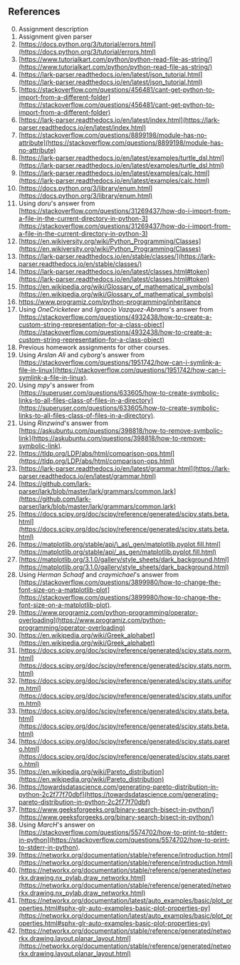 ## References

0. Assignment description
1. Assignment given parser
2. [https://docs.python.org/3/tutorial/errors.html](https://docs.python.org/3/tutorial/errors.html)
3. [https://www.tutorialkart.com/python/python-read-file-as-string/](https://www.tutorialkart.com/python/python-read-file-as-string/)
4. [https://lark-parser.readthedocs.io/en/latest/json_tutorial.html](https://lark-parser.readthedocs.io/en/latest/json_tutorial.html)
5. [https://stackoverflow.com/questions/456481/cant-get-python-to-import-from-a-different-folder](https://stackoverflow.com/questions/456481/cant-get-python-to-import-from-a-different-folder)
6. [https://lark-parser.readthedocs.io/en/latest/index.html](https://lark-parser.readthedocs.io/en/latest/index.html)
7. [https://stackoverflow.com/questions/8899198/module-has-no-attribute](https://stackoverflow.com/questions/8899198/module-has-no-attribute)
8. [https://lark-parser.readthedocs.io/en/latest/examples/turtle_dsl.html](https://lark-parser.readthedocs.io/en/latest/examples/turtle_dsl.html)
9. [https://lark-parser.readthedocs.io/en/latest/examples/calc.html](https://lark-parser.readthedocs.io/en/latest/examples/calc.html)
10. [https://docs.python.org/3/library/enum.html](https://docs.python.org/3/library/enum.html)
11. Using *doru*'s answer from [https://stackoverflow.com/questions/31269437/how-do-i-import-from-a-file-in-the-current-directory-in-python-3](https://stackoverflow.com/questions/31269437/how-do-i-import-from-a-file-in-the-current-directory-in-python-3)
12. [https://en.wikiversity.org/wiki/Python_Programming/Classes](https://en.wikiversity.org/wiki/Python_Programming/Classes)
13. [https://lark-parser.readthedocs.io/en/stable/classes/](https://lark-parser.readthedocs.io/en/stable/classes/)
14. [https://lark-parser.readthedocs.io/en/latest/classes.html#token](https://lark-parser.readthedocs.io/en/latest/classes.html#token)
15. [https://en.wikipedia.org/wiki/Glossary_of_mathematical_symbols](https://en.wikipedia.org/wiki/Glossary_of_mathematical_symbols)
16. https://www.programiz.com/python-programming/inheritance
17. Using *OneCricketeer* and *Ignacio Vazquez-Abrams*'s answer from [https://stackoverflow.com/questions/4932438/how-to-create-a-custom-string-representation-for-a-class-object](https://stackoverflow.com/questions/4932438/how-to-create-a-custom-string-representation-for-a-class-object)
18. Previous homework assignments for other courses.
19. Using *Arslan Ali* and *cyborg*'s answer from [https://stackoverflow.com/questions/1951742/how-can-i-symlink-a-file-in-linux](https://stackoverflow.com/questions/1951742/how-can-i-symlink-a-file-in-linux).
20. Using *mpy*'s answer from [https://superuser.com/questions/633605/how-to-create-symbolic-links-to-all-files-class-of-files-in-a-directory](https://superuser.com/questions/633605/how-to-create-symbolic-links-to-all-files-class-of-files-in-a-directory).
21. Using *Rinzwind*'s answer from [https://askubuntu.com/questions/398818/how-to-remove-symbolic-link](https://askubuntu.com/questions/398818/how-to-remove-symbolic-link).
22. [https://tldp.org/LDP/abs/html/comparison-ops.html](https://tldp.org/LDP/abs/html/comparison-ops.html)
23. [https://lark-parser.readthedocs.io/en/latest/grammar.html](https://lark-parser.readthedocs.io/en/latest/grammar.html)
24. [https://github.com/lark-parser/lark/blob/master/lark/grammars/common.lark](https://github.com/lark-parser/lark/blob/master/lark/grammars/common.lark)
25. [https://docs.scipy.org/doc/scipy/reference/generated/scipy.stats.beta.html](https://docs.scipy.org/doc/scipy/reference/generated/scipy.stats.beta.html)
26. [https://matplotlib.org/stable/api/\_as\_gen/matplotlib.pyplot.fill.html](https://matplotlib.org/stable/api/_as_gen/matplotlib.pyplot.fill.html)
27. [https://matplotlib.org/3.1.0/gallery/style_sheets/dark_background.html](https://matplotlib.org/3.1.0/gallery/style_sheets/dark_background.html)
28. Using *Herman Schaaf* and *craymichael*'s answer from [https://stackoverflow.com/questions/3899980/how-to-change-the-font-size-on-a-matplotlib-plot](https://stackoverflow.com/questions/3899980/how-to-change-the-font-size-on-a-matplotlib-plot).
29. [https://www.programiz.com/python-programming/operator-overloading](https://www.programiz.com/python-programming/operator-overloading)
30. [https://en.wikipedia.org/wiki/Greek_alphabet](https://en.wikipedia.org/wiki/Greek_alphabet)
31. [https://docs.scipy.org/doc/scipy/reference/generated/scipy.stats.norm.html](https://docs.scipy.org/doc/scipy/reference/generated/scipy.stats.norm.html)
32. [https://docs.scipy.org/doc/scipy/reference/generated/scipy.stats.uniform.html](https://docs.scipy.org/doc/scipy/reference/generated/scipy.stats.uniform.html)
33. [https://docs.scipy.org/doc/scipy/reference/generated/scipy.stats.beta.html](https://docs.scipy.org/doc/scipy/reference/generated/scipy.stats.beta.html)
34. [https://docs.scipy.org/doc/scipy/reference/generated/scipy.stats.pareto.html](https://docs.scipy.org/doc/scipy/reference/generated/scipy.stats.pareto.html)
35. [https://en.wikipedia.org/wiki/Pareto_distribution](https://en.wikipedia.org/wiki/Pareto_distribution)
36. [https://towardsdatascience.com/generating-pareto-distribution-in-python-2c2f77f70dbf](https://towardsdatascience.com/generating-pareto-distribution-in-python-2c2f77f70dbf)
37. [https://www.geeksforgeeks.org/binary-search-bisect-in-python/](https://www.geeksforgeeks.org/binary-search-bisect-in-python/)
38. Using *MarcH*'s answer on [https://stackoverflow.com/questions/5574702/how-to-print-to-stderr-in-python](https://stackoverflow.com/questions/5574702/how-to-print-to-stderr-in-python).
39. [https://networkx.org/documentation/stable/reference/introduction.html](https://networkx.org/documentation/stable/reference/introduction.html)
40. [https://networkx.org/documentation/stable/reference/generated/networkx.drawing.nx_pylab.draw_networkx.html](https://networkx.org/documentation/stable/reference/generated/networkx.drawing.nx_pylab.draw_networkx.html)
41. [https://networkx.org/documentation/latest/auto_examples/basic/plot_properties.html#sphx-glr-auto-examples-basic-plot-properties-py](https://networkx.org/documentation/latest/auto_examples/basic/plot_properties.html#sphx-glr-auto-examples-basic-plot-properties-py)
42. [https://networkx.org/documentation/stable/reference/generated/networkx.drawing.layout.planar_layout.html](https://networkx.org/documentation/stable/reference/generated/networkx.drawing.layout.planar_layout.html)
